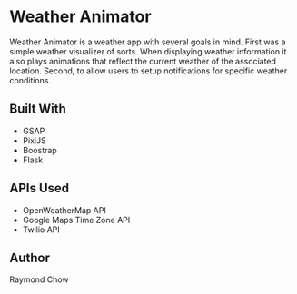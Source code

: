 # Weather Animator

Weather Animator is a weather app with several goals in mind. First was a simple weather visualizer of sorts. When displaying weather information it also plays animations that reflect the current weather of the associated location. Second, to allow users to setup notifications for specific weather conditions.


## Built With

* GSAP
* PixiJS
* Boostrap
* Flask

## APIs Used

* OpenWeatherMap API
* Google Maps Time Zone API
* Twilio API


## Author

Raymond Chow


